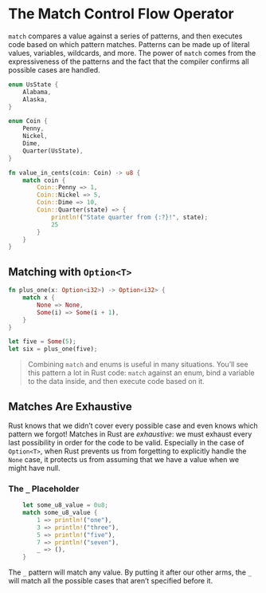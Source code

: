 # The Match Control Flow Operator

`match` compares a value against a series of patterns, and then executes code based on which pattern matches. Patterns can be made up of literal values, variables, wildcards, and more. The power of `match` comes from the expressiveness of the patterns and the fact that the compiler confirms all possible cases are handled.

```rust
enum UsState {
    Alabama,
    Alaska,
}

enum Coin {
    Penny,
    Nickel,
    Dime,
    Quarter(UsState),
}

fn value_in_cents(coin: Coin) -> u8 {
    match coin {
        Coin::Penny => 1,
        Coin::Nickel => 5,
        Coin::Dime => 10,
        Coin::Quarter(state) => {
            println!("State quarter from {:?}!", state);
            25
        }
    }
}
```

## Matching with `Option<T>`

```rust
fn plus_one(x: Option<i32>) -> Option<i32> {
	match x {
		None => None,
		Some(i) => Some(i + 1),
	}
}

let five = Some(5);
let six = plus_one(five);
```

>   Combining `match` and enums is useful in many situations. You’ll see this pattern a lot in Rust code: `match` against an enum, bind a variable to the data inside, and then execute code based on it. 

## Matches Are Exhaustive

Rust knows that we didn’t cover every possible case and even knows which pattern we forgot! Matches in Rust are *exhaustive*: we must exhaust every last possibility in order for the code to be valid. Especially in the case of `Option<T>`, when Rust prevents us from forgetting to explicitly handle the `None` case, it protects us from assuming that we have a value when we might have null.

### The `_` Placeholder

```rust
    let some_u8_value = 0u8;
    match some_u8_value {
        1 => println!("one"),
        3 => println!("three"),
        5 => println!("five"),
        7 => println!("seven"),
        _ => (),
    }
```

The `_` pattern will match any value. By putting it after our other arms, the `_` will match all the possible cases that aren’t specified before it.

